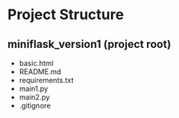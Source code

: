 # Project Structure

## miniflask_version1  (project root)
- basic.html
- README.md
- requirements.txt
- main1.py
- main2.py
- .gitignore
